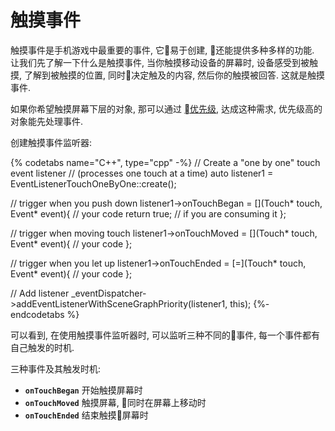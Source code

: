 # 触摸事件

触摸事件是手机游戏中最重要的事件, 它易于创建, 还能提供多种多样的功能. 让我们先了解一下什么是触摸事件, 当你触摸移动设备的屏幕时, 设备感受到被触摸, 了解到被触摸的位置, 同时决定触及的内容, 然后你的触摸被回答. 这就是触摸事件.

如果你希望触摸屏幕下层的对象, 那可以通过 [优先级](priority.md), 达成这种需求, 优先级高的对象能先处理事件.

创建触摸事件监听器:

{% codetabs name="C++", type="cpp" -%}
//  Create a "one by one" touch event listener
// (processes one touch at a time)
auto listener1 = EventListenerTouchOneByOne::create();

// trigger when you push down
listener1->onTouchBegan = [](Touch* touch, Event* event){
    // your code
    return true; // if you are consuming it
};

// trigger when moving touch
listener1->onTouchMoved = [](Touch* touch, Event* event){
    // your code
};

// trigger when you let up
listener1->onTouchEnded = [=](Touch* touch, Event* event){
    // your code
};

// Add listener
_eventDispatcher->addEventListenerWithSceneGraphPriority(listener1, this);
{%- endcodetabs %}

可以看到, 在使用触摸事件监听器时, 可以监听三种不同的事件, 每一个事件都有自己触发的时机.

三种事件及其触发时机:

* __`onTouchBegan`__  开始触摸屏幕时
* __`onTouchMoved`__  触摸屏幕, 同时在屏幕上移动时
* __`onTouchEnded`__  结束触摸屏幕时